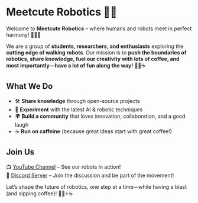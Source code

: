 # Meetcute Robotics 🤖✨  

Welcome to **Meetcute Robotics** – where humans and robots meet in perfect harmony! 🌿🤝🤖  

We are a group of **students, researchers, and enthusiasts** exploring the **cutting edge of walking robots**. Our mission is to **push the boundaries of robotics, share knowledge, fuel our creativity with lots of coffee, and most importantly—have a lot of fun along the way!** 🚀🎉☕  

## What We Do  
- 🛠 **Share knowledge** through open-source projects  
- 🤖 **Experiment** with the latest AI & robotic techniques  
- 🌍 **Build a community** that loves innovation, collaboration, and a good laugh  
- ☕ **Run on caffeine** (because great ideas start with great coffee!)  

## Join Us  
📺 [YouTube Channel](https://youtube.com/shorts/FS4RZQhdvbw?si=gV1k0XiApzcYAuOD) – See our robots in action!  
💬 [Discord Server](#) – Join the discussion and be part of the movement!  

Let’s shape the future of robotics, one step at a time—while having a blast (and sipping coffee)! 🚶‍♂️⚡☕  
